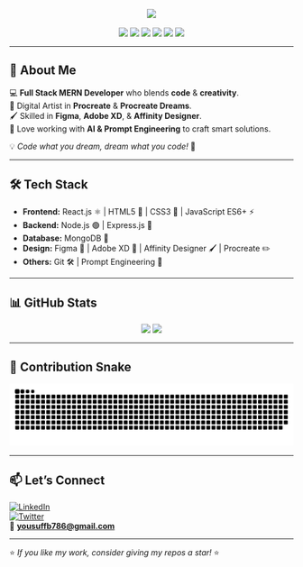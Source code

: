 <!-- Typing SVG -->
<p align="center">
  <img src="https://readme-typing-svg.herokuapp.com?size=25&color=F75C7E&center=true&vCenter=true&width=600&lines=Hey+There!+👋+I'm+Md+Yousuf+Ansari;Full+Stack+MERN+Developer+💻;Digital+Artist+🎨;Prompt+Engineer+🤖;Code+what+you+dream,+dream+what+you+code!+🚀">
</p>

<!-- Badges -->
<p align="center">
  <img src="https://img.shields.io/badge/MERN-Stack-00d09c?style=for-the-badge&logo=mongodb&logoColor=white">
  <img src="https://img.shields.io/badge/JavaScript-F7DF1E?style=for-the-badge&logo=javascript&logoColor=black">
  <img src="https://img.shields.io/badge/React-20232A?style=for-the-badge&logo=react&logoColor=61DAFB">
  <img src="https://img.shields.io/badge/Node.js-43853D?style=for-the-badge&logo=node.js&logoColor=white">
  <img src="https://img.shields.io/badge/Figma-F24E1E?style=for-the-badge&logo=figma&logoColor=white">
  <img src="https://img.shields.io/badge/Procreate-000000?style=for-the-badge&logo=procreate&logoColor=white">
</p>

---

## 🚀 About Me  
💻 **Full Stack MERN Developer** who blends **code** & **creativity**.  
🎨 Digital Artist in **Procreate** & **Procreate Dreams**.  
🖌️ Skilled in **Figma**, **Adobe XD**, & **Affinity Designer**.  
🤖 Love working with **AI & Prompt Engineering** to craft smart solutions.  

💡 *Code what you dream, dream what you code!* 🚀  

---

## 🛠 Tech Stack  
- **Frontend:** React.js ⚛️ | HTML5 📝 | CSS3 🎨 | JavaScript ES6+ ⚡  
- **Backend:** Node.js 🟢 | Express.js 🚀  
- **Database:** MongoDB 🍃  
- **Design:** Figma 🎯 | Adobe XD 💎 | Affinity Designer 🖌️ | Procreate ✏️  
- **Others:** Git 🛠 | Prompt Engineering 🤖  

---

## 📊 GitHub Stats  
<p align="center">
  <img src="https://github-readme-stats.vercel.app/api?username=&show_icons=true&theme=radical" height="165">
  <img src="https://github-readme-stats.vercel.app/api/top-langs/?username=YOUR_GITHUB_USERNAME&layout=compact&theme=radical" height="165">
</p>

---

## 🐍 Contribution Snake  
<p align="center">
  <img src="https://github.com/Platane/snk/raw/output/github-contribution-grid-snake.svg" alt="snake animation">
</p>

---

## 📫 Let’s Connect  
[![LinkedIn](https://img.shields.io/badge/LinkedIn-0077B5?style=for-the-badge&logo=linkedin&logoColor=white)](#)  
[![Twitter](https://img.shields.io/badge/Twitter-1DA1F2?style=for-the-badge&logo=twitter&logoColor=white)](#)  
📧 **yousuffb786@gmail.com**  

---
⭐ *If you like my work, consider giving my repos a star!* ⭐
